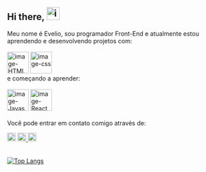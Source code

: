 ## Hi there, <img width="30px" height="30px" alt="image" src="https://github.com/user-attachments/assets/0ef073a3-64e9-4490-900d-ae1caba37e97" />



Meu nome é Evelio, sou programador Front-End e atualmente estou aprendendo e desenvolvendo projetos com:
<br>
<br>
  <img width="50px" height="50px" alt="image-HTML" src="https://github.com/user-attachments/assets/552f2355-72b3-4c1b-923c-2beafd61ef01" />
  <img width="50px" height="50px" alt="image-css" src="https://github.com/user-attachments/assets/ace499bb-e538-42fe-b238-0091de7b7adc" />
<br>
e começando a aprender:
<br>
<br>
  <img width="50px" height="50px" alt="image-Javascript" src="https://github.com/user-attachments/assets/20476e74-dd0f-4cf1-b12a-e0915e34519d" />
  <img width="50px" height="50px" alt="image-React" src="https://github.com/user-attachments/assets/7e76006a-1458-4a0e-af51-c531fed7476f" />
<br>
<br>
Você pode entrar em contato comigo através de:

  <a href="https://www.instagram.com/eveliobrenaalvarez/"><img width="20px" height="20px" alt="image-instagram" src="https://github.com/user-attachments/assets/5e89890f-d7ae-4201-b88a-b784cdf4931f" /></a>
  <a href="https://wa.me/5592984723808"><img width="20px" height="20px" alt="image-whatsapp" src="https://github.com/user-attachments/assets/92b74913-44bc-4d75-a453-93ba4f3a0767"/>
  <a href="www.linkedin.com/in/eveliobrenaalvarez"><img width="20px" height="20px" alt="image" src="https://github.com/user-attachments/assets/a3c65e6c-7f30-40d3-8d2c-2194cf1796b3" />
<br>
<br>
<br>
  [![Top Langs](https://github-readme-stats.vercel.app/api/top-langs/?username=EvelioBr)](https://github.com/anuraghazra/github-readme-stats)




